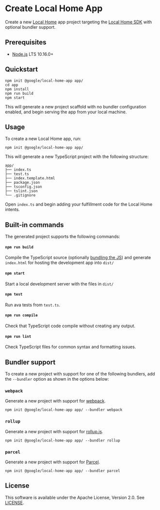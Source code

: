 # Create Local Home App

Create a new [Local Home](https://developers.google.com/actions/smarthome/concepts/local)
app project targeting the [Local Home SDK](https://www.npmjs.com/package/@google/local-home-sdk)
with optional bundler support.

## Prerequisites

- [Node.js](https://nodejs.org/) LTS 10.16.0+

## Quickstart

```
npm init @google/local-home-app app/
cd app
npm install
npm run build
npm start
```

This will generate a new project scaffold with no bundler configuration enabled,
and begin serving the app from your local machine.

## Usage

To create a new Local Home app, run:

```
npm init @google/local-home-app app/
```

This will generate a new TypeScript project with the following structure:

```
app/
├── index.ts
├── test.ts
├── index.template.html
├── package.json
├── tsconfig.json
├── tslint.json
└── .gitignore
```

Open `index.ts` and begin adding your fulfillment code for the Local Home intents.

## Built-in commands

The generated project supports the following commands:

#### `npm run build`

Compile the TypeScript source (optionally [bundling the JS](#bundler-support))
and generate `index.html` for hosting the development app into `dist/`

#### `npm start`

Start a local development server with the files in `dist/`

#### `npm test`

Run ava tests from `test.ts`.

#### `npm run compile`

Check that TypeScript code compile without creating any output.

#### `npm run lint`

Check TypeScript files for common syntax and formatting issues.

## Bundler support

To create a new project with support for one of the following bundlers,
add the `--bundler` option as shown in the options below:

### `webpack`

Generate a new project with support for [webpack](https://webpack.js.org/).

```
npm init @google/local-home-app app/ --bundler webpack
```

### `rollup`

Generate a new project with support for [rollup.js](https://rollupjs.org/).

```
npm init @google/local-home-app app/ --bundler rollup
```

### `parcel`

Generate a new project with support for [Parcel](https://parceljs.org/).

```
npm init @google/local-home-app app/ --bundler parcel
```

## License

This software is available under the Apache License, Version 2.0.
See [LICENSE](LICENSE).
